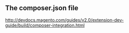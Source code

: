 ## The composer.json file
http://devdocs.magento.com/guides/v2.0/extension-dev-guide/build/composer-integration.html
